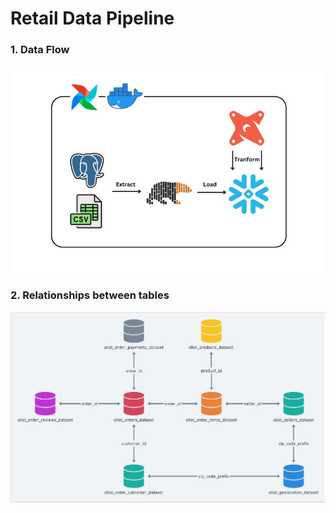 # Retail Data Pipeline
### 1. Data Flow
![Hình minh họa](./images/DataFlow.png)

### 2. Relationships between tables
![Hình minh họa](./images/relational.png)